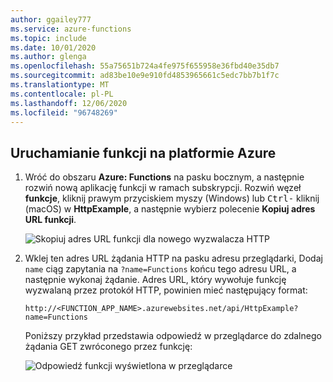 ```yaml
---
author: ggailey777
ms.service: azure-functions
ms.topic: include
ms.date: 10/01/2020
ms.author: glenga
ms.openlocfilehash: 55a75651b724a4fe975f655958e36fbd40e35db7
ms.sourcegitcommit: ad83be10e9e910fd4853965661c5edc7bb7b1f7c
ms.translationtype: MT
ms.contentlocale: pl-PL
ms.lasthandoff: 12/06/2020
ms.locfileid: "96748269"
---
```

## <a name="run-the-function-in-azure"></a>Uruchamianie funkcji na platformie Azure

1. Wróć do obszaru **Azure: Functions** na pasku bocznym, a następnie rozwiń nową aplikację funkcji w ramach subskrypcji. Rozwiń węzeł **funkcje**, kliknij prawym przyciskiem myszy (Windows) lub <kbd>Ctrl-</kbd> kliknij (macOS) w **HttpExample**, a następnie wybierz polecenie **Kopiuj adres URL funkcji**.

    ![Skopiuj adres URL funkcji dla nowego wyzwalacza HTTP](./media/functions-vs-code-run-remote/function-copy-endpoint-url.png)

1. Wklej ten adres URL żądania HTTP na pasku adresu przeglądarki, Dodaj `name` ciąg zapytania na `?name=Functions` końcu tego adresu URL, a następnie wykonaj żądanie. Adres URL, który wywołuje funkcję wyzwalaną przez protokół HTTP, powinien mieć następujący format:

    ```http
    http://<FUNCTION_APP_NAME>.azurewebsites.net/api/HttpExample?name=Functions
    ```

    Poniższy przykład przedstawia odpowiedź w przeglądarce do zdalnego żądania GET zwróconego przez funkcję:

    ![Odpowiedź funkcji wyświetlona w przeglądarce](./media/functions-vs-code-run-remote/functions-test-remote-browser.png)
